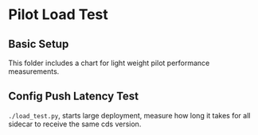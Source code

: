 # Pilot Load Test

## Basic Setup

This folder includes a chart for light weight pilot performance measurements.

## Config Push Latency Test

`./load_test.py`, starts large deployment, measure how long it takes for all
sidecar to receive the same cds version.
